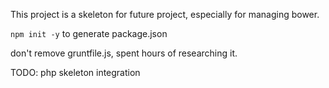This project is a skeleton for future project, especially for managing bower. 

`npm init -y` to generate package.json

don't remove gruntfile.js, spent hours of researching it.
 
 TODO: php skeleton integration